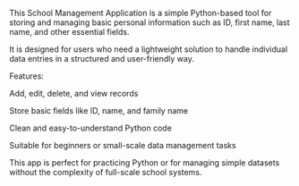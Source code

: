 This School Management Application is a simple Python-based tool for storing and managing basic personal information such as ID, first name, last name, and other essential fields.

It is designed for users who need a lightweight solution to handle individual data entries in a structured and user-friendly way.

Features:

Add, edit, delete, and view records

Store basic fields like ID, name, and family name

Clean and easy-to-understand Python code

Suitable for beginners or small-scale data management tasks

This app is perfect for practicing Python or for managing simple datasets without the complexity of full-scale school systems.

